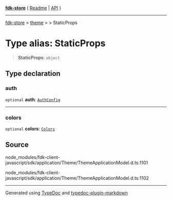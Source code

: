 [**fdk-store**](../../../README.md) ( [Readme](../../../README.md) \| [API](../../../API.md) )

---

[fdk-store](../../../API.md) > [theme](../../README.md) > [<internal>](../README.md) > StaticProps

# Type alias: StaticProps

> **StaticProps**: `object`

## Type declaration

### auth

`optional` **auth**: [`AuthConfig`](type-alias.AuthConfig.md)

---

### colors

`optional` **colors**: [`Colors`](type-alias.Colors.md)

## Source

node_modules/fdk-client-javascript/sdk/application/Theme/ThemeApplicationModel.d.ts:1101

node_modules/fdk-client-javascript/sdk/application/Theme/ThemeApplicationModel.d.ts:1102

---

Generated using [TypeDoc](https://typedoc.org/) and [typedoc-plugin-markdown](https://www.npmjs.com/package/typedoc-plugin-markdown)

